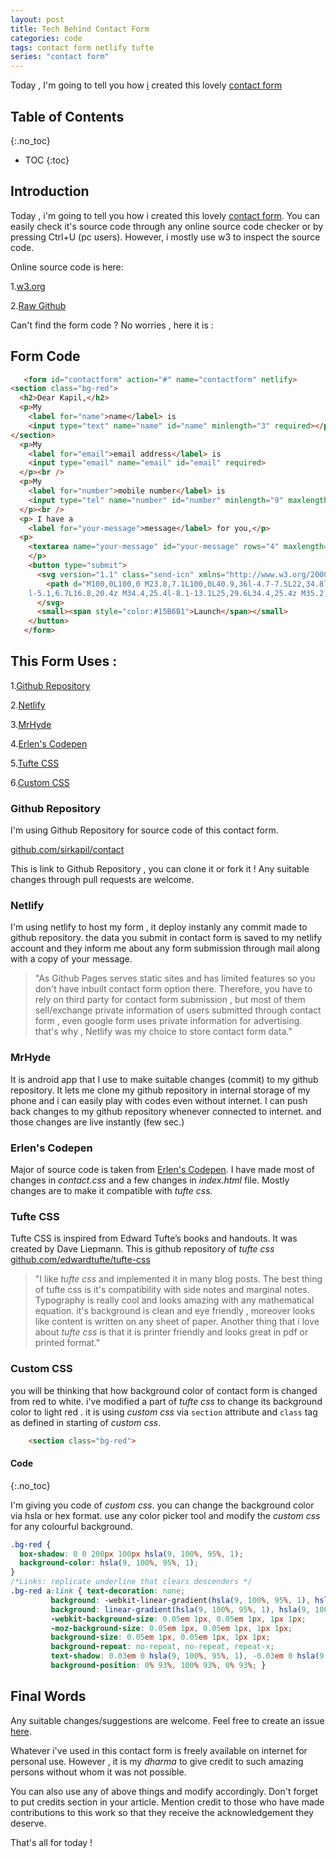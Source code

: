 ```yaml
---
layout: post
title: Tech Behind Contact Form
categories: code
tags: contact form netlify tufte
series: "contact form"
---
```

Today , I'm going to tell you how [i](//facebook.com/kapilrch) created this lovely [contact form](https://contact.sirkapil.me/)
<!--more-->
## Table of Contents
{:.no_toc}
- TOC
{:toc}



## Introduction

Today , i'm going to tell you how i created this lovely [contact form](//contact.sirkapil.me). You can easily check it's source code through any online source code checker or by pressing Ctrl+U (pc users). However, i mostly use w3 to inspect the source code.

Online source code is here:

1.[w3.org](https://validator.w3.org/nu/?showsource=yes&showimagereport=yes&doc=https%3A%2F%2Fcontact.sirkapil.me%2F)

2.[Raw Github](https://raw.githubusercontent.com/sirkapil/contact/gh-pages/index.html)

Can't find the form code ? No worries , here it is :

## Form Code

~~~html
   <form id="contactform" action="#" name="contactform" netlify>
<section class="bg-red">
  <h2>Dear Kapil,</h2>
  <p>My
    <label for="name">name</label> is
    <input type="text" name="name" id="name" minlength="3" required></p>
</section>
  <p>My
    <label for="email">email address</label> is
    <input type="email" name="email" id="email" required>
  </p><br />
  <p>My
    <label for="number">mobile number</label> is
    <input type="tel" name="number" id="number" minlength="9" maxlength="14" required>
  </p><br />
  <p> I have a
    <label for="your-message">message</label> for you,</p>
  <p>
    <textarea name="your-message" id="your-message" rows="4" maxlength="10000" class="expanding" required></textarea>
    </p>
    <button type="submit">
      <svg version="1.1" class="send-icn" xmlns="http://www.w3.org/2000/svg" xmlns:xlink="http://www.w3.org/1999/xlink" x="0px" y="0px" width="100px" height="36px" viewBox="0 0 100 36" enable-background="new 0 0 100 36" xml:space="preserve">
        <path d="M100,0L100,0 M23.8,7.1L100,0L40.9,36l-4.7-7.5L22,34.8l-4-11L0,30.5L16.4,8.7l5.4,15L23,7L23.8,7.1z M16.8,20.4l-1.5-4.3
	l-5.1,6.7L16.8,20.4z M34.4,25.4l-8.1-13.1L25,29.6L34.4,25.4z M35.2,13.2l8.1,13.1L70,9.9L35.2,13.2z" />
      </svg>
      <small><span style="color:#15B6B1">Launch</span></small>
    </button>
   </form>
~~~

## This Form Uses :

1.[Github Repository](#github-repository)

2.[Netlify](#netlify)

3.[MrHyde](#mrhyde)

4.[Erlen's Codepen](#erlens-codepen)

5.[Tufte CSS](#tufte-css)

6.[Custom CSS](#custom-css)

### Github Repository

I'm using Github Repository for source code of this contact form.

[github.com/sirkapil/contact](//github.com/sirkapil/contact)

This is link to Github Repository , you can clone it or fork it ! Any suitable changes through pull requests are welcome.

### Netlify

I'm using netlify to host my form , it deploy instanly any commit made to github repository. the data you submit in contact form is saved to my netlify account and they inform me about any form submission through mail along with a copy of your message.

>"As Github Pages serves static sites and has limited features so you don't have inbuilt contact form option there. Therefore, you have to rely on third party for contact form submission , but most of them sell/exchange private information of users submitted through contact form , even  google form uses private information for advertising. that's why , Netlify was my choice to store contact form data."

### MrHyde

It is android app that I use to make suitable changes (commit) to my github repository. It lets me clone my github repository in internal storage of my phone and i can easily play with codes even without internet. I can push back changes to my github repository whenever connected to internet. and those changes are live instantly (few sec.)

### Erlen's Codepen

Major of source code is taken from  [Erlen's Codepen](https://www.erlen.co.uk/minimal-contact-form-with-expanding-textareas/).
I have made most of changes in _contact.css_ and a few changes in _index.html_ file. Mostly changes are to make it compatible with _tufte css._

### Tufte CSS

Tufte CSS is inspired from Edward Tufte’s books and handouts. It was created by Dave Liepmann. This is github repository of _tufte css_
[github.com/edwardtufte/tufte-css](//github.com/edwardtufte/tufte-css/)

>"I like _tufte css_ and implemented it in many blog posts. The best thing of tufte css is it's compatibility with side notes and marginal notes. Typography is really cool and looks amazing with any mathematical equation. it's background is clean and eye friendly , moreover looks like content is written on any sheet of paper. Another thing that i love about _tufte css_ is that it is printer friendly and looks great in pdf or printed format."

### Custom CSS

you will be thinking that how background color of contact form is changed from red to white. i've modified a part of _tufte css_ to change its background color to light red . it is using _custom css_ via `section` attribute and `class` tag as defined in starting of _custom css_.

~~~html
    <section class="bg-red">
~~~

#### Code
{:.no_toc}

I'm giving you code of _custom css_.  you can change the background color via hsla or hex format. use any color picker tool and modify the _custom css_ for any colourful background.

~~~css
.bg-red {
  box-shadow: 0 0 200px 100px hsla(9, 100%, 95%, 1);
  background-color: hsla(9, 100%, 95%, 1);
}
/*Links: replicate underline that clears descenders */
.bg-red a:link { text-decoration: none;
         background: -webkit-linear-gradient(hsla(9, 100%, 95%, 1), hsla(9, 100%, 95%, 1)), -webkit-linear-gradient(hsla(9, 100%, 95%, 1), hsla(9, 100%, 95%, 1)), -webkit-linear-gradient(#333, #333);
         background: linear-gradient(hsla(9, 100%, 95%, 1), hsla(9, 100%, 95%, 1)), linear-gradient(hsla(9, 100%, 95%, 1), hsla(9, 100%, 95%, 1)), linear-gradient(#333, #333);
         -webkit-background-size: 0.05em 1px, 0.05em 1px, 1px 1px;
         -moz-background-size: 0.05em 1px, 0.05em 1px, 1px 1px;
         background-size: 0.05em 1px, 0.05em 1px, 1px 1px;
         background-repeat: no-repeat, no-repeat, repeat-x;
         text-shadow: 0.03em 0 hsla(9, 100%, 95%, 1), -0.03em 0 hsla(9, 100%, 95%, 1), 0 0.03em hsla(9, 100%, 95%, 1), 0 -0.03em hsla(9, 100%, 95%, 1), 0.06em 0 hsla(9, 100%, 95%, 1), -0.06em 0 hsla(9, 100%, 95%, 1), 0.09em 0 hsla(9, 100%, 95%, 1), -0.09em 0 hsla(9, 100%, 95%, 1), 0.12em 0 hsla(9, 100%, 95%, 1), -0.12em 0 hsla(9, 100%, 95%, 1), 0.15em 0 hsla(9, 100%, 95%, 1), -0.15em 0 hsla(9, 100%, 95%, 1);
         background-position: 0% 93%, 100% 93%, 0% 93%; }
~~~

## Final Words

Any suitable changes/suggestions are welcome. Feel free to create an issue [here](//github.com/sirkapil/contact/issues).

Whatever i've used in this contact form is freely available on internet for personal use. However , it is my _dharma_ to give credit to such amazing persons without whom it was not possible.

You can also use any of above things and modify accordingly. Don't forget to put credits section in your article. Mention credit to those who have made contributions to this work so that they receive the acknowledgement they deserve.


That's all for today ! <!--end-->
